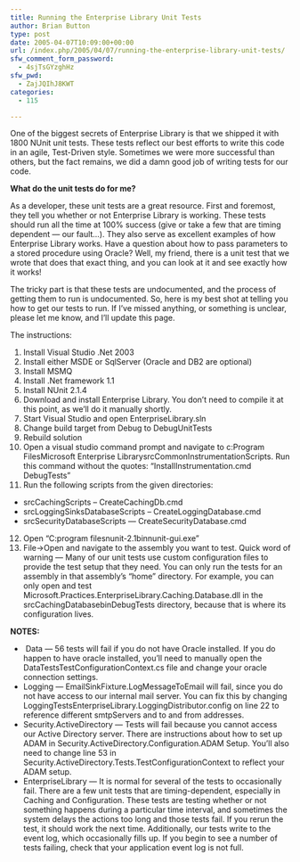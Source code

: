```yaml
---
title: Running the Enterprise Library Unit Tests
author: Brian Button
type: post
date: 2005-04-07T10:09:00+00:00
url: /index.php/2005/04/07/running-the-enterprise-library-unit-tests/
sfw_comment_form_password:
  - 4sjTsGYzghHz
sfw_pwd:
  - ZajJQIhJ8KWT
categories:
  - 115

---
```

One of the biggest secrets of Enterprise Library is that we shipped it with 1800 NUnit unit tests. These tests reflect our best efforts to write this code in an agile, Test-Driven style. Sometimes we were more successful than others, but the fact remains, we did a damn good job of writing tests for our code.

**What do the unit tests do for me?**

As a developer, these unit tests are a great resource. First and foremost, they tell you whether or not Enterprise Library is working. These tests should run all the time at 100% success (give or take a few that are timing dependent &mdash; our fault&hellip;). They also serve as excellent examples of how Enterprise Library works. Have a question about how to pass parameters to a stored procedure using Oracle? Well, my friend, there is a unit test that we wrote that does that exact thing, and you can look at it and see exactly how it works!

The tricky part is that these tests are undocumented, and the process of getting them to run is undocumented. So, here is my best shot at telling you how to get our tests to run. If I&rsquo;ve missed anything, or something is unclear, please let me know, and I&rsquo;ll update this page.

The instructions:

  1. Install Visual Studio .Net 2003
  2. Install either MSDE or SqlServer (Oracle and DB2 are optional)
  3. Install MSMQ
  4. Install .Net framework 1.1
  5. Install NUnit 2.1.4
  6. Download and install Enterprise Library. You don&rsquo;t need to compile it at this point, as we&rsquo;ll do it manually shortly.
  7. Start Visual Studio and open EnterpriseLibrary.sln
  8. Change build target from Debug to DebugUnitTests
  9. Rebuild solution
 10. Open a visual studio command prompt and navigate to c:Program FilesMicrosoft Enterprise LibrarysrcCommonInstrumentationScripts. Run this command without the quotes: &ldquo;InstallInstrumentation.cmd DebugTests&rdquo;
 11. Run the following scripts from the given directories:
  * srcCachingScripts &ndash; CreateCachingDb.cmd
  * srcLoggingSinksDatabaseScripts &ndash; CreateLoggingDatabase.cmd
  * srcSecurityDatabaseScripts &mdash; CreateSecurityDatabase.cmd

 12. Open &ldquo;C:program filesnunit-2.1binnunit-gui.exe&rdquo;
 13. File->Open and navigate to the assembly you want to test. Quick word of warning &mdash; Many of our unit tests use custom configuration files to provide the test setup that they need. You can only run the tests for an assembly in that assembly&rsquo;s &ldquo;home&rdquo; directory. For example, you can only open and test Microsoft.Practices.EnterpriseLibrary.Caching.Database.dll in the srcCachingDatabasebinDebugTests directory, because that is where its configuration lives.

**NOTES:**

  * &nbsp;Data &mdash; 56 tests will fail if you do not have Oracle installed. If you do happen to have oracle installed, you&rsquo;ll need to manually open the DataTestsTestConfigurationContext.cs file and change your oracle connection settings.
  * Logging &mdash; EmailSinkFixture.LogMessageToEmail will fail, since you do not have access to our internal mail server. You can fix this by changing LoggingTestsEnterpriseLibrary.LoggingDistributor.config on line 22 to reference different smtpServers and to and from addresses.
  * Security.ActiveDirectory &mdash; Tests will fail because you cannot access our Active Directory server. There are instructions about how to set up ADAM in Security.ActiveDirectory.Configuration.ADAM Setup. You&rsquo;ll also need to change line 53 in Security.ActiveDirectory.Tests.TestConfigurationContext to reflect your ADAM setup.
  * EnterpriseLibrary &mdash; It is normal for several of the tests to occasionally fail. There are a few unit tests that are timing-dependent, especially in Caching and Configuration. These tests are testing whether or not something happens during a particular time interval, and sometimes the system delays the actions too long and those tests fail. If you rerun the test, it should work the next time. Additionally, our tests write to the event log, which occasionally fills up. If you begin to see a number of tests failing, check that your application event log is not full.